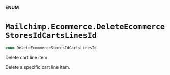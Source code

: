 **ENUM**

# `Mailchimp.Ecommerce.DeleteEcommerceStoresIdCartsLinesId`

```swift
enum DeleteEcommerceStoresIdCartsLinesId
```

Delete cart line item

Delete a specific cart line item.
